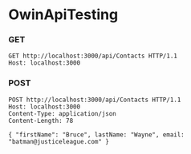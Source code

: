 # OwinApiTesting

### GET
```text
GET http://localhost:3000/api/Contacts HTTP/1.1
Host: localhost:3000
```
### POST
```text
POST http://localhost:3000/api/Contacts HTTP/1.1
Host: localhost:3000
Content-Type: application/json
Content-Length: 78
 
{ "firstName": "Bruce", lastName: "Wayne", email: "batman@justiceleague.com" }
```
